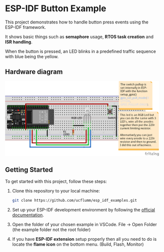 # ESP-IDF Button Example

This project demonstrates how to handle button press events using the ESP-IDF framework.

It shows basic things such as **semaphore** usage, **RTOS task creation** and **ISR handling**.

When the button is pressed, an LED blinks in a predefined traffic sequence with blue being the yellow.

## Hardware diagram

![Fritzing Diag](docs/images/esp_32_rgb_led_bb.png)

## Getting Started

To get started with this project, follow these steps:

1. Clone this repository to your local machine:

   ```bash
   git clone https://github.com/ucflumm/esp_idf_examples.git

2. Set up your ESP-IDF development environment by following the [official documentation](https://docs.espressif.com/projects/esp-idf/en/stable/esp32/get-started/index.html).

3. Open the folder of your chosen example in VSCode. File -> Open Folder (the example folder not the root folder)

4. If you have **ESP-IDF extension** setup properly then all you need to do is locate the **flame icon** on the bottom menu. (Build, Flash, Monitor)
